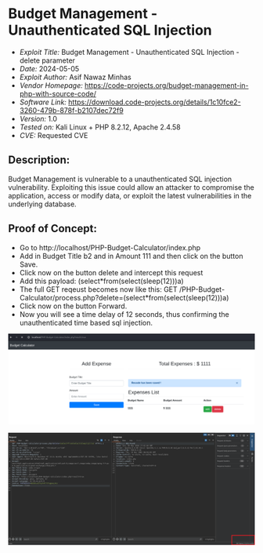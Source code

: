 # Budget Management  - Unauthenticated SQL Injection
+ *Exploit Title:* Budget Management   - Unauthenticated SQL Injection - delete parameter
+ *Date:* 2024-05-05
+ *Exploit Author:* Asif Nawaz Minhas
+ *Vendor Homepage:* https://code-projects.org/budget-management-in-php-with-source-code/
+ *Software Link:* https://download.code-projects.org/details/1c10fce2-3260-479b-878f-b2107dec72f9
+ *Version:* 1.0
+ *Tested on:* Kali Linux + PHP 8.2.12, Apache 2.4.58
+ *CVE:* Requested CVE 

## Description:
Budget Management is vulnerable to a unauthenticated SQL injection vulnerability.
Exploiting this issue could allow an attacker to compromise the application, access or modify data, or exploit the latest vulnerabilities in the underlying database.

## Proof of Concept:
+ Go to http://localhost/PHP-Budget-Calculator/index.php
+ Add in Budget Title b2 and in Amount 111 and then click on the button Save.
+ Click now on the button delete and intercept this request
+ Add this payload: (select*from(select(sleep(12)))a)
+ The full GET reqeust becomes now like this: GET /PHP-Budget-Calculator/process.php?delete=(select*from(select(sleep(12)))a)
+ Click now on the button Forward.
+ Now you will see a time delay of 12 seconds, thus confirming the unauthenticated time based sql injection.




![SQLi](https://github.com/ethicalhackerNL/CVEs/blob/931ee2513e921398ebd038a312e13c491ea90e9f/Budget%20Management/print5.png )

![SQLi](https://github.com/ethicalhackerNL/CVEs/blob/931ee2513e921398ebd038a312e13c491ea90e9f/Budget%20Management/print4.png)


